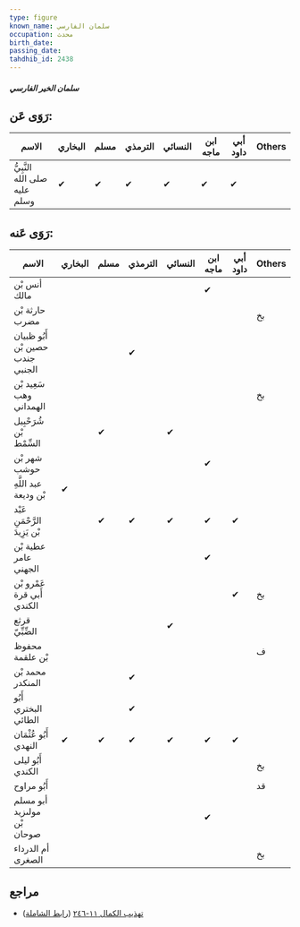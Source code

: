 ```yaml
---
type: figure
known_name: سلمان الفارسي
occupation: محدث
birth_date:
passing_date:
tahdhib_id: 2438
---
```

##### سلمان الخير الفارسي

## رَوَى عَن:
| الاسم                         | البخاري | مسلم | الترمذي | النسائي | ابن ماجه | أبي داود | Others |
| ----------------------------- | ------- | ---- | ------- | ------- | -------- | -------- | ------ |
| النَّبِيُّ صلى الله عليه وسلم | ✔       | ✔    | ✔       | ✔       | ✔        | ✔        |        |
## رَوَى عَنه:
| الاسم                            | البخاري | مسلم | الترمذي | النسائي | ابن ماجه | أبي داود | Others |
| -------------------------------- | ------- | ---- | ------- | ------- | -------- | -------- | ------ |
| أنس بْن مالك                     |         |      |         |         | ✔        |          |        |
| حارثة بْن مضرب                   |         |      |         |         |          |          | بخ     |
| أَبُو ظبيان حصين بْن جندب الجنبي |         |      | ✔       |         |          |          |        |
| سَعِيد بْن وهب الهمداني          |         |      |         |         |          |          | بخ     |
| شُرَحْبِيل بْن السِّمْط          |         | ✔    |         | ✔       |          |          |        |
| شهر بْن حوشب                     |         |      |         |         | ✔        |          |        |
| عبد اللَّهِ بْن وديعة            | ✔       |      |         |         |          |          |        |
| عَبْد الرَّحْمَنِ بْن يَزِيدَ    |         | ✔    | ✔       | ✔       | ✔        | ✔        |        |
| عطية بْن عامر الجهني             |         |      |         |         | ✔        |          |        |
| عَمْرو بْن أَبي قرة الكندي       |         |      |         |         |          | ✔        | بخ     |
| قرثع الضِّبِّيّ                  |         |      |         | ✔       |          |          |        |
| محفوظ بْن علقمة                  |         |      |         |         |          |          | ف      |
| محمد بْن المنكدر                 |         |      | ✔       |         |          |          |        |
| أَبُو البختري الطائي             |         |      | ✔       |         |          |          |        |
| أَبُو عُثْمَان النهدي            | ✔       | ✔    | ✔       | ✔       | ✔        | ✔        |        |
| أَبُو ليلى الكندي                |         |      |         |         |          |          | بخ     |
| أَبُو مراوح                      |         |      |         |         |          |          | قد     |
| أبو مسلم مولىزيد بْن صوحان       |         |      |         |         | ✔        |          |        |
| أم الدرداء الصغرى                |         |      |         |         |          |          | بخ     |
## مراجع
- [تهذيب الكمال ١١-٢٤٦](obsidian://open?vault=Tahdhib-al-Kamal&file=Figures/٢٤٣٨-سلمان%20الخير%20الفارسي) ([رابط الشاملة](https://shamela.ws/book/3722/5566))